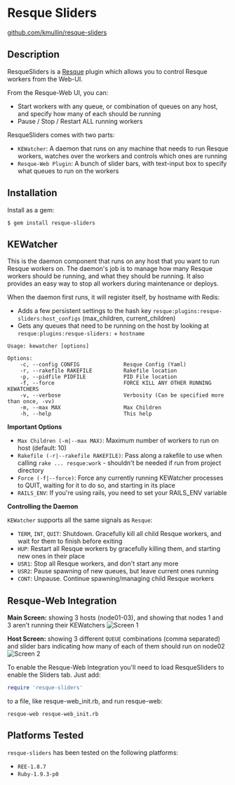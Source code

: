 Resque Sliders
==============

[github.com/kmullin/resque-sliders](https://github.com/kmullin/resque-sliders)

Description
-----------

ResqueSliders is a [Resque](https://github.com/defunkt/resque) plugin which allows you
to control Resque workers from the Web-UI.

From the Resque-Web UI, you can:

* Start workers with any queue, or combination of queues on any host, and specify how many of each should be running
* Pause / Stop / Restart ALL running workers


ResqueSliders comes with two parts:

* `KEWatcher`: A daemon that runs on any machine that needs to run Resque workers, watches over the workers and controls which ones are running
* `Resque-Web Plugin`: A bunch of slider bars, with text-input box to specify what queues to run on the workers

Installation
------------

Install as a gem:

```
$ gem install resque-sliders
```

KEWatcher
---------
This is the daemon component that runs on any host that you want to run Resque workers on. The daemon's job is to manage how many Resque workers should be running, and what they should be running. It also provides an easy way to stop all workers during maintenance or deploys.

When the daemon first runs, it will register itself, by hostname with Redis:

* Adds a few persistent settings to the hash key `resque:plugins:resque-sliders:host_configs` (max_children, current_children)
* Gets any queues that need to be running on the host by looking at `resque:plugins:resque-sliders:` + `hostname`

```
Usage: kewatcher [options]

Options:
    -c, --config CONFIG              Resque Config (Yaml)
    -r, --rakefile RAKEFILE          Rakefile location
    -p, --pidfile PIDFILE            PID File location
    -f, --force                      FORCE KILL ANY OTHER RUNNING KEWATCHERS
    -v, --verbose                    Verbosity (Can be specified more than once, -vv)
    -m, --max MAX                    Max Children
    -h, --help                       This help
```

**Important Options**

* `Max Children (-m|--max MAX)`: Maximum number of workers to run on host (default: 10)
* `Rakefile (-r|--rakefile RAKEFILE)`: Pass along a rakefile to use when calling `rake ... resque:work` - shouldn't be needed if run from project directory
* `Force (-f|--force)`: Force any currently running KEWatcher processes to QUIT, waiting for it to do so, and starting in its place
* `RAILS_ENV`: If you're using rails, you need to set your RAILS_ENV variable

**Controlling the Daemon**

`KEWatcher` supports all the same signals as `Resque`:

* `TERM`, `INT`, `QUIT`: Shutdown. Gracefully kill all child Resque workers, and wait for them to finish before exiting
* `HUP`: Restart all Resque workers by gracefully killing them, and starting new ones in their place
* `USR1`: Stop all Resque workers, and don't start any more
* `USR2`: Pause spawning of new queues, but leave current ones running
* `CONT`: Unpause. Continue spawning/managing child Resque workers


Resque-Web Integration
----------------------
**Main Screen:** showing 3 hosts (node01-03), and showing that nodes 1 and 3 aren't running their KEWatchers
![Screen 1](https://github.com/kmullin/resque-sliders/raw/master/misc/resque-sliders_main-view.png)

**Host Screen:** showing 3 different `QUEUE` combinations (comma separated) and slider bars indicating how many of each of them should run on node02
![Screen 2](https://github.com/kmullin/resque-sliders/raw/master/misc/resque-sliders_host-view.png)

To enable the Resque-Web Integration you'll need to load ResqueSliders to enable the Sliders tab. Just add:

```ruby
require 'resque-sliders'
```
to a file, like resque-web_init.rb, and run resque-web:

```
resque-web resque-web_init.rb
```


Platforms Tested
----------------

`resque-sliders` has been tested on the following platforms:

* `REE-1.8.7`
* `Ruby-1.9.3-p0`

